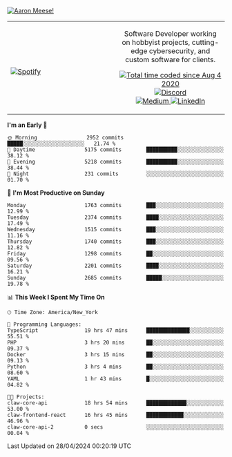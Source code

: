 [![Aaron Meese!](https://user-images.githubusercontent.com/17814535/88975338-a2aabf00-d27f-11ea-963f-8a19608716b4.png)](https://github.com/ajmeese7/readme-ascii "README ASCII")

<!-- Modified from project here: https://github.com/novatorem/novatorem -->
<table width="100%">
  <tr>
  <td width="50%">

&nbsp; <br> [![Spotify](https://ajmeese7.vercel.app/api/spotify)](https://open.spotify.com/user/ajmeese)

  </td>
  <td width="50%">
    <p align="center">
    Software Developer working on hobbyist projects, cutting-edge cybersecurity, and custom software for clients.
    </p>
    <p align="center">
      <a href="https://wakatime.com/@f726891d-3b02-46cd-9b60-e8c59f9e2b14">
        <img src="https://wakatime.com/badge/user/f726891d-3b02-46cd-9b60-e8c59f9e2b14.svg" alt="Total time coded since Aug 4 2020" title="WakaTime" />
      </a>
      <a href="http://link.aaronmeese.com/discord">
        <img src="https://img.shields.io/badge/discord-ajmeese7%234835-369?style=flat-square&logo=discord&logoColor=white&color=purple" alt="Discord" title="Discord">
      </a>
      <br />
      <a href="https://link.aaronmeese.com/medium">
        <img src="https://img.shields.io/badge/medium-ajmeese7-1DB954?style=flat-square&logo=medium&logoColor=white" alt="Medium" title="Medium">
      </a>
      <a href="https://link.aaronmeese.com/linkedin">
        <img src="https://img.shields.io/badge/linkedIn-aaronmeese-1DB954?style=flat-square&logo=linkedin&logoColor=white&color=blue" alt="LinkedIn" title="LinkedIn">
      </a>
    </p>
  </td>

</table>

[//]: <> (The `&nbsp;` is to have Aphelion take up more space)

<!--START_SECTION:waka-->
**I'm an Early 🐤** 

```text
🌞 Morning                2952 commits        █████░░░░░░░░░░░░░░░░░░░░   21.74 % 
🌆 Daytime                5175 commits        ██████████░░░░░░░░░░░░░░░   38.12 % 
🌃 Evening                5218 commits        ██████████░░░░░░░░░░░░░░░   38.44 % 
🌙 Night                  231 commits         ░░░░░░░░░░░░░░░░░░░░░░░░░   01.70 % 
```
📅 **I'm Most Productive on Sunday** 

```text
Monday                   1763 commits        ███░░░░░░░░░░░░░░░░░░░░░░   12.99 % 
Tuesday                  2374 commits        ████░░░░░░░░░░░░░░░░░░░░░   17.49 % 
Wednesday                1515 commits        ███░░░░░░░░░░░░░░░░░░░░░░   11.16 % 
Thursday                 1740 commits        ███░░░░░░░░░░░░░░░░░░░░░░   12.82 % 
Friday                   1298 commits        ██░░░░░░░░░░░░░░░░░░░░░░░   09.56 % 
Saturday                 2201 commits        ████░░░░░░░░░░░░░░░░░░░░░   16.21 % 
Sunday                   2685 commits        █████░░░░░░░░░░░░░░░░░░░░   19.78 % 
```


📊 **This Week I Spent My Time On** 

```text
🕑︎ Time Zone: America/New_York

💬 Programming Languages: 
TypeScript               19 hrs 47 mins      ██████████████░░░░░░░░░░░   55.51 % 
PHP                      3 hrs 20 mins       ██░░░░░░░░░░░░░░░░░░░░░░░   09.37 % 
Docker                   3 hrs 15 mins       ██░░░░░░░░░░░░░░░░░░░░░░░   09.13 % 
Python                   3 hrs 4 mins        ██░░░░░░░░░░░░░░░░░░░░░░░   08.60 % 
YAML                     1 hr 43 mins        █░░░░░░░░░░░░░░░░░░░░░░░░   04.82 % 

🐱‍💻 Projects: 
claw-core-api            18 hrs 54 mins      █████████████░░░░░░░░░░░░   53.00 % 
claw-frontend-react      16 hrs 45 mins      ████████████░░░░░░░░░░░░░   46.96 % 
claw-core-api-2          0 secs              ░░░░░░░░░░░░░░░░░░░░░░░░░   00.04 % 
```


 Last Updated on 28/04/2024 00:20:19 UTC
<!--END_SECTION:waka-->
